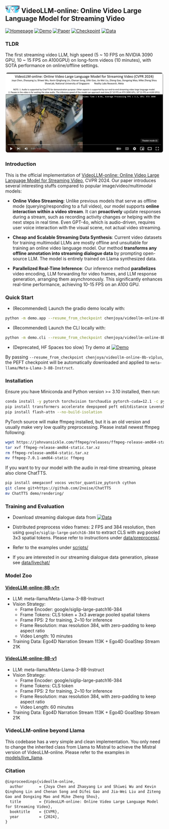 ## <img src="demo/assistant_rectangle.png" height="25"> VideoLLM-online: Online Video Large Language Model for Streaming Video

<a href="https://showlab.github.io/videollm-online/" target="_blank"><img alt="Homepage" src="https://img.shields.io/badge/🌍 Homepage-d35400?color=d35400" /></a>
<a href="https://huggingface.co/spaces/chenjoya/videollm-online" target="_blank"><img alt="Demo" src="https://img.shields.io/badge/🤗 Hugging Face Spaces-ffc107?color=ffc107" /></a>
<a href="https://arxiv.org/abs/2406.11816" target="_blank"><img alt="Paper" src="https://img.shields.io/badge/📄 Paper-28a745?color=28a745" /></a>
<a href="https://huggingface.co/chenjoya/videollm-online-8b-v1plus" target="_blank"><img alt="Checkpoint" src="https://img.shields.io/badge/🤗 Hugging Face Models-2980b9?color=2980b9" /></a>
<a href="https://huggingface.co/datasets/chenjoya/videollm-online-chat-ego4d-134k" target="_blank"><img alt="Data" src="https://img.shields.io/badge/🤗 Hugging Face Datasets-8e44ad?color=8e44ad" /></a>

### TLDR

The first streaming video LLM, high speed (5 ~ 10 FPS on NVIDIA 3090 GPU, 10 ~ 15 FPS on A100GPU) on long-form videos (10 minutes), with SOTA performance on online/offline settings.

[![Click to Play](webpage/static/images/firstframe.png)](https://www.youtube.com/watch?v=09OoQwxQBoc)

### Introduction

This is the official implementation of [VideoLLM-online: Online Video Large Language Model for Streaming Video](https://arxiv.org/abs/2406.11816), CVPR 2024. Our paper introduces several interesting stuffs compared to popular image/video/multimodal models:

- **Online Video Streaming**: Unlike previous models that serve as offline mode (querying/responding to a full video), our model supports **online interaction within a video stream**. It can **proactively** update responses during a stream, such as recording activity changes or helping with the next steps in real time. Even GPT-4o, which is audio-driven, requires user voice interaction with the visual scene, not actual video streaming.

- **Cheap and Scalable Streaming Data Synthesis**: Current video datasets for training multimodal LLMs are mostly offline and unsuitable for training an online video language model. Our method **transforms any offline annotation into streaming dialogue data** by prompting open-source LLM. The model is entirely trained on Llama synthesized data.

- **Parallelized Real-Time Inference**: Our inference method **parallelizes** video encoding, LLM forwarding for video frames, and LLM response generation, arranging them asynchronously. This significantly enhances real-time performance, achieving 10-15 FPS on an A100 GPU.

### Quick Start

- (Recommended) Launch the gradio demo locally with:
```sh
python -m demo.app --resume_from_checkpoint chenjoya/videollm-online-8b-v1plus
```

- (Recommended) Launch the CLI locally with:
```sh
python -m demo.cli --resume_from_checkpoint chenjoya/videollm-online-8b-v1plus
```

- (Deprecated, HF Spaces too slow) Try demo at <a href="https://huggingface.co/spaces/chenjoya/videollm-online" target="_blank"> <img alt="Demo" src="https://img.shields.io/badge/🤗 Hugging Face Spaces-ffc107?color=ffc107" /> </a>

By passing ```--resume_from_checkpoint chenjoya/videollm-online-8b-v1plus```, the PEFT checkpoint will be automatically downloaded and applied to ```meta-llama/Meta-Llama-3-8B-Instruct```.

### Installation

Ensure you have Miniconda and Python version >= 3.10 installed, then run:
```sh
conda install -y pytorch torchvision torchaudio pytorch-cuda=12.1 -c pytorch -c nvidia
pip install transformers accelerate deepspeed peft editdistance Levenshtein tensorboard gradio moviepy submitit
pip install flash-attn --no-build-isolation
```

PyTorch source will make ffmpeg installed, but it is an old version and usually make very low quality preprocessing. Please install newest ffmpeg following:
```sh
wget https://johnvansickle.com/ffmpeg/releases/ffmpeg-release-amd64-static.tar.xz
tar xvf ffmpeg-release-amd64-static.tar.xz
rm ffmpeg-release-amd64-static.tar.xz
mv ffmpeg-7.0.1-amd64-static ffmpeg
```

If you want to try our model with the audio in real-time streaming, please also clone ChatTTS.

```sh
pip install omegaconf vocos vector_quantize_pytorch cython
git clone git+https://github.com/2noise/ChatTTS
mv ChatTTS demo/rendering/
```

### Training and Evaluation

- Download streaming dialogue data from <a href="https://drive.google.com/drive/folders/1EfWu0lTpQH_p-HnwpBiZFwCE-OsUNagl?usp=sharing" target="_blank"><img alt="Data" src="https://img.shields.io/badge/📁 Data-8e44ad?color=8e44ad" /></a>

- Distributed preprocess video frames: 2 FPS and 384 resolution, then using ```google/siglip-large-patch16-384``` to extract CLS with avg pooled  3x3 spatial tokens. Please refer to instructions under [data/preprocess/](data/preprocess/).

- Refer to the examples under [scripts/](scripts/)

- If you are interested in our streaming dialogue data generation, please see [data/livechat/](https://github.com/showlab/videollm-online/tree/main/data/livechat)

### Model Zoo

#### [VideoLLM-online-8B-v1+](https://huggingface.co/chenjoya/videollm-online-8b-v1plus)
* LLM: meta-llama/Meta-Llama-3-8B-Instruct
* Vision Strategy:
    * Frame Encoder: google/siglip-large-patch16-384
    * Frame Tokens: CLS token + 3x3 average pooled spatial tokens
    * Frame FPS: 2 for training, 2~10 for inference
    * Frame Resolution: max resolution 384, with zero-padding to keep aspect ratio
    * Video Length: 10 minutes
* Training Data: Ego4D Narration Stream 113K + Ego4D GoalStep Stream 21K 

#### [VideoLLM-online-8B-v1](...) 
* LLM: meta-llama/Meta-Llama-3-8B-Instruct
* Vision Strategy:
    * Frame Encoder: google/siglip-large-patch16-384
    * Frame Tokens: CLS token
    * Frame FPS: 2 for training, 2~10 for inference
    * Frame Resolution: max resolution 384, with zero-padding to keep aspect ratio
    * Video Length: 60 minutes
* Training Data: Ego4D Narration Stream 113K + Ego4D GoalStep Stream 21K 

### VideoLLM-online beyond Llama

This codebase has a very simple and clean implementation. You only need to change the inherited class from Llama to Mistral to achieve the Mistral version of VideoLLM-online. Please refer to the examples in [models/live_llama](models/live_llama/).

### Citation

```
@inproceedings{videollm-online,
  author       = {Joya Chen and Zhaoyang Lv and Shiwei Wu and Kevin Qinghong Lin and Chenan Song and Difei Gao and Jia-Wei Liu and Ziteng Gao and Dongxing Mao and Mike Zheng Shou},
  title        = {VideoLLM-online: Online Video Large Language Model for Streaming Video},
  booktitle    = {CVPR},
  year         = {2024},
}
```
